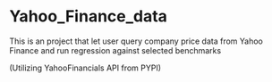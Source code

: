 # Yahoo_Finance_data


This is an project that let user query company price data from Yahoo Finance and run regression against 
selected benchmarks

(Utilizing YahooFinancials API from PYPI)
